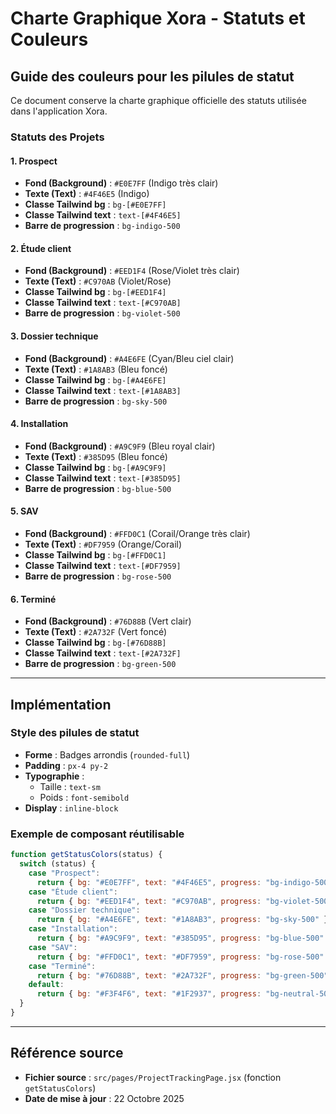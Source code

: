 # Charte Graphique Xora - Statuts et Couleurs

## Guide des couleurs pour les pilules de statut

Ce document conserve la charte graphique officielle des statuts utilisée dans l'application Xora.

### Statuts des Projets

#### 1. Prospect
- **Fond (Background)** : `#E0E7FF` (Indigo très clair)
- **Texte (Text)** : `#4F46E5` (Indigo)
- **Classe Tailwind bg** : `bg-[#E0E7FF]`
- **Classe Tailwind text** : `text-[#4F46E5]`
- **Barre de progression** : `bg-indigo-500`

#### 2. Étude client
- **Fond (Background)** : `#EED1F4` (Rose/Violet très clair)
- **Texte (Text)** : `#C970AB` (Violet/Rose)
- **Classe Tailwind bg** : `bg-[#EED1F4]`
- **Classe Tailwind text** : `text-[#C970AB]`
- **Barre de progression** : `bg-violet-500`

#### 3. Dossier technique
- **Fond (Background)** : `#A4E6FE` (Cyan/Bleu ciel clair)
- **Texte (Text)** : `#1A8AB3` (Bleu foncé)
- **Classe Tailwind bg** : `bg-[#A4E6FE]`
- **Classe Tailwind text** : `text-[#1A8AB3]`
- **Barre de progression** : `bg-sky-500`

#### 4. Installation
- **Fond (Background)** : `#A9C9F9` (Bleu royal clair)
- **Texte (Text)** : `#385D95` (Bleu foncé)
- **Classe Tailwind bg** : `bg-[#A9C9F9]`
- **Classe Tailwind text** : `text-[#385D95]`
- **Barre de progression** : `bg-blue-500`

#### 5. SAV
- **Fond (Background)** : `#FFD0C1` (Corail/Orange très clair)
- **Texte (Text)** : `#DF7959` (Orange/Corail)
- **Classe Tailwind bg** : `bg-[#FFD0C1]`
- **Classe Tailwind text** : `text-[#DF7959]`
- **Barre de progression** : `bg-rose-500`

#### 6. Terminé
- **Fond (Background)** : `#76D88B` (Vert clair)
- **Texte (Text)** : `#2A732F` (Vert foncé)
- **Classe Tailwind bg** : `bg-[#76D88B]`
- **Classe Tailwind text** : `text-[#2A732F]`
- **Barre de progression** : `bg-green-500`

---

## Implémentation

### Style des pilules de statut
- **Forme** : Badges arrondis (`rounded-full`)
- **Padding** : `px-4 py-2`
- **Typographie** :
  - Taille : `text-sm`
  - Poids : `font-semibold`
- **Display** : `inline-block`

### Exemple de composant réutilisable

```jsx
function getStatusColors(status) {
  switch (status) {
    case "Prospect":
      return { bg: "#E0E7FF", text: "#4F46E5", progress: "bg-indigo-500" };
    case "Étude client":
      return { bg: "#EED1F4", text: "#C970AB", progress: "bg-violet-500" };
    case "Dossier technique":
      return { bg: "#A4E6FE", text: "#1A8AB3", progress: "bg-sky-500" };
    case "Installation":
      return { bg: "#A9C9F9", text: "#385D95", progress: "bg-blue-500" };
    case "SAV":
      return { bg: "#FFD0C1", text: "#DF7959", progress: "bg-rose-500" };
    case "Terminé":
      return { bg: "#76D88B", text: "#2A732F", progress: "bg-green-500" };
    default:
      return { bg: "#F3F4F6", text: "#1F2937", progress: "bg-neutral-500" };
  }
}
```

---

## Référence source
- **Fichier source** : `src/pages/ProjectTrackingPage.jsx` (fonction `getStatusColors`)
- **Date de mise à jour** : 22 Octobre 2025
